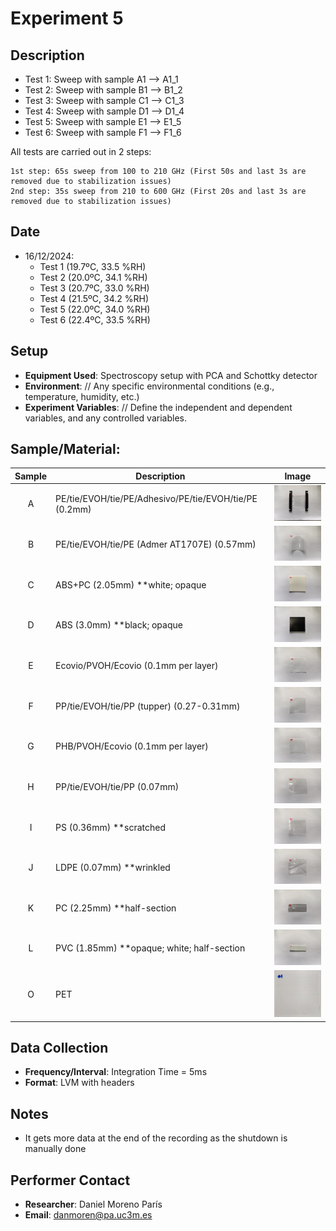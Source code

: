 # Experiment 5

## Description

  - Test 1: Sweep with sample A1 --> A1_1
  - Test 2: Sweep with sample B1 --> B1_2
  - Test 3: Sweep with sample C1 --> C1_3
  - Test 4: Sweep with sample D1 --> D1_4
  - Test 5: Sweep with sample E1 --> E1_5
  - Test 6: Sweep with sample F1 --> F1_6
  
  All tests are carried out in 2 steps:
  
    1st step: 65s sweep from 100 to 210 GHz (First 50s and last 3s are removed due to stabilization issues)
    2nd step: 35s sweep from 210 to 600 GHz (First 20s and last 3s are removed due to stabilization issues)

## Date

- 16/12/2024:
  - Test 1 (19.7ºC, 33.5 %RH)
  - Test 2 (20.0ºC, 34.1 %RH)
  - Test 3 (20.7ºC, 33.0 %RH)
  - Test 4 (21.5ºC, 34.2 %RH)
  - Test 5 (22.0ºC, 34.0 %RH)
  - Test 6 (22.4ºC, 33.5 %RH)

## Setup

- **Equipment Used**: Spectroscopy setup with PCA and Schottky detector
- **Environment**: // Any specific environmental conditions (e.g., temperature, humidity, etc.)
- **Experiment Variables**: // Define the independent and dependent variables, and any controlled variables.

## **Sample/Material**:

| Sample | Description                                                                      | Image                                                    |
|:------:| -------------------------------------------------------------------------------- | -------------------------------------------------------- |
| A      | PE/tie/EVOH/tie/PE/Adhesivo/PE/tie/EVOH/tie/PE (0.2mm)                           | <img src="../../img/A1.jpg" alt="Sample A" width="200"/> |
| B      | PE/tie/EVOH/tie/PE (Admer AT1707E) (0.57mm)                                      | <img src="../../img/B1.jpg" alt="Sample B" width="200"/> |
| C      | ABS+PC (2.05mm) **white; opaque                                                  | <img src="../../img/C1.jpg" alt="Sample C" width="200"/> |
| D      | ABS (3.0mm) **black; opaque                                                      | <img src="../../img/D1.jpg" alt="Sample D" width="200"/> |
| E      | Ecovio/PVOH/Ecovio (0.1mm per layer)						    | <img src="../../img/E1.jpg" alt="Sample E" width="200"/> |
| F      | PP/tie/EVOH/tie/PP (tupper) (0.27-0.31mm)                                        | <img src="../../img/F1.jpg" alt="Sample F" width="200"/> |
| G      | PHB/PVOH/Ecovio (0.1mm per layer) 						    | <img src="../../img/G1.jpg" alt="Sample G" width="200"/> |
| H      | PP/tie/EVOH/tie/PP (0.07mm) 				                            | <img src="../../img/H1.jpg" alt="Sample H" width="200"/> |
| I      | PS (0.36mm) **scratched                                                          | <img src="../../img/I1.jpg" alt="Sample I" width="200"/> |
| J      | LDPE (0.07mm) **wrinkled                                                         | <img src="../../img/J1.jpg" alt="Sample J" width="200"/> |
| K      | PC (2.25mm) **half-section                                                       | <img src="../../img/K1.jpg" alt="Sample K" width="200"/> |
| L      | PVC (1.85mm) **opaque; white; half-section                                       | <img src="../../img/L1.jpg" alt="Sample L" width="200"/> |
| O      | PET										    | <img src="../../img/O1.jpg" alt="Sample O" width="200"/> |

## Data Collection

- **Frequency/Interval**: Integration Time = 5ms
- **Format**: LVM with headers

## Notes

- It gets more data at the end of the recording as the shutdown is manually done

## Performer Contact

- **Researcher**: Daniel Moreno París
- **Email**: danmoren@pa.uc3m.es